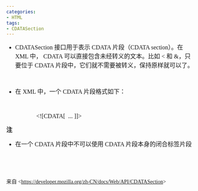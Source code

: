 ```yaml
---
categories:
- HTML
tags:
- CDATASection
---
```


<ul style="list-style-type:disc">
    <li><span style="font-size:12.0pt"><span style="font-family:&quot;Comic Sans MS&quot;">CDATASection
            </span></span><span style="font-size:12.0pt"><span
                style="font-family:&quot;Microsoft YaHei UI&quot;">接口用于表示</span></span><span
            style="font-size:12.0pt"><span style="font-family:&quot;Comic Sans MS&quot;"> CDATA </span></span><span
            style="font-size:12.0pt"><span style="font-family:&quot;Microsoft YaHei UI&quot;">片段（</span></span><span
            style="font-size:12.0pt"><span style="font-family:&quot;Comic Sans MS&quot;">CDATA
                section</span></span><span style="font-size:12.0pt"><span
                style="font-family:&quot;Microsoft YaHei UI&quot;">）。在</span></span><span style="font-size:12.0pt"><span
                style="font-family:&quot;Comic Sans MS&quot;"> XML </span></span><span style="font-size:12.0pt"><span
                style="font-family:&quot;Microsoft YaHei UI&quot;">中，</span></span><span style="font-size:12.0pt"><span
                style="font-family:&quot;Comic Sans MS&quot;"> CDATA </span></span><span style="font-size:12.0pt"><span
                style="font-family:&quot;Microsoft YaHei UI&quot;">可以直接包含未经转义的文本。比如</span></span><span
            style="font-size:12.0pt"><span style="font-family:&quot;Comic Sans MS&quot;"> &lt; </span></span><span
            style="font-size:12.0pt"><span style="font-family:&quot;Microsoft YaHei UI&quot;">和</span></span><span
            style="font-size:12.0pt"><span style="font-family:&quot;Comic Sans MS&quot;"> &amp;</span></span><span
            style="font-size:12.0pt"><span style="font-family:&quot;Microsoft YaHei UI&quot;">，只要位于</span></span><span
            style="font-size:12.0pt"><span style="font-family:&quot;Comic Sans MS&quot;"> CDATA </span></span><span
            style="font-size:12.0pt"><span
                style="font-family:&quot;Microsoft YaHei UI&quot;">片段中，它们就不需要被转义，保持原样就可以了。</span></span></li>
</ul>

<p><span style="font-size:12.0pt"><span style="font-family:&quot;Comic Sans MS&quot;">&nbsp;</span></span></p>

<ul style="list-style-type:disc">
    <li><span style="font-size:12.0pt"><span style="font-family:&quot;Microsoft YaHei UI&quot;">在</span></span><span
            style="font-size:12.0pt"><span style="font-family:&quot;Comic Sans MS&quot;"> XML </span></span><span
            style="font-size:12.0pt"><span style="font-family:&quot;Microsoft YaHei UI&quot;">中，一个</span></span><span
            style="font-size:12.0pt"><span style="font-family:&quot;Comic Sans MS&quot;"> CDATA </span></span><span
            style="font-size:12.0pt"><span style="font-family:&quot;Microsoft YaHei UI&quot;">片段格式如下：</span></span></li>
</ul>

<p><span style="font-size:12.0pt"><span style="font-family:&quot;Comic Sans MS&quot;">&nbsp;</span></span></p>

<p style="margin-left:80px"><span style="font-size:12.0pt"><span
            style="font-family:&quot;Comic Sans MS&quot;">&lt;![CDATA[&nbsp; ... ]]&gt;</span></span></p>

<p><span style="font-size:12.0pt"><span
            style="font-family:&quot;Microsoft YaHei UI&quot;"><strong>注</strong></span></span></p>

<ul style="list-style-type:disc">
    <li><span style="font-size:12.0pt"><span style="font-family:&quot;Microsoft YaHei UI&quot;">在一个</span></span><span
            style="font-size:12.0pt"><span style="font-family:&quot;Comic Sans MS&quot;"> CDATA </span></span><span
            style="font-size:12.0pt"><span
                style="font-family:&quot;Microsoft YaHei UI&quot;">片段中不可以使用</span></span><span
            style="font-size:12.0pt"><span style="font-family:&quot;Comic Sans MS&quot;"> CDATA </span></span><span
            style="font-size:12.0pt"><span style="font-family:&quot;Microsoft YaHei UI&quot;">片段本身的闭合标签片段</span></span>
    </li>
</ul>

<p><span style="font-size:12.0pt"><span style="font-family:&quot;Comic Sans MS&quot;">&nbsp;</span></span></p>

<p><span style="font-size:12.0pt"><span style="font-family:&quot;Comic Sans MS&quot;">&nbsp;</span></span></p>

<p><span style="font-family:&quot;Microsoft YaHei UI&quot;">来自</span><span
        style="font-family:&quot;Comic Sans MS&quot;"> &lt;</span><a
        href="https://developer.mozilla.org/zh-CN/docs/Web/API/CDATASection"><span
            style="font-family:&quot;Comic Sans MS&quot;">https://developer.mozilla.org/zh-CN/docs/Web/API/CDATASection</span></a><span
        style="font-family:&quot;Comic Sans MS&quot;">&gt; </span></p>